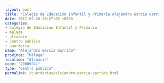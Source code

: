 ```yaml
---
layout: post
title: "Colegio de Educación Infantil y Primaria Alejandro García Garrido"
date: 2017-09-20 20:57:05 +0200
categories:
- Colegio de Educación Infantil y Primaria
- malaga
- alcaucin
- Centro público
- guarderia
name: "Alejandro García Garrido"
province: "Málaga"
location: "Alcaucin"
code: "29009041"
type: "Centro público"
permalink: /guarderias/alejandro-garcia-garrido.html
---
```

